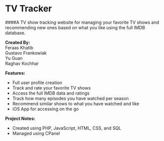 TV Tracker
=================
####A TV show tracking website for managing your favorite TV shows and recommending new ones based on what you like using the full IMDB database.

**Created By:**<br />
Feraas Khatib <br />
Gustavo Frankowiak <br />
Yu Guan <br />
Raghav Kochhar <br />

**Features:**

* Full user profile creation
* Track and rate your favorite TV shows
* Access the full IMDB data and ratings
* Track how many episodes you have watched per season
* Recommend similar shows to what you have watched and like
* iOS App for accessing on the go

**Project Notes:**

* Created using PHP, JavaScript, HTML, CSS, and SQL
* Managed using CPanel
